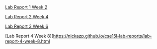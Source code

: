 [Lab Report 1 Week 2](https://nickazp.github.io/cse15l-lab-reports/lab-report-1-week-2.html)

[Lab Report 2 Week 4](https://nickazp.github.io/cse15l-lab-reports/lab-report-2-week-4.html)

[Lab Report 3 Week 6](https://nickazp.github.io/cse15l-lab-reports/lab-report-3-week-6.html)

[Lab Report 4 Week 8](https://nickazp.github.io/cse15l-lab-reports/lab-report-4-week-8.html

